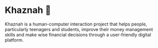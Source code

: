 # Khaznah 💸

Khaznah is a human-computer interaction project that helps people, particularly teenagers and students, improve their money management skills and make wise financial decisions through a user-friendly digital platform.
